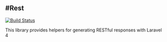 #Rest
-----
[![Build Status](https://travis-ci.org/trea/rest.png?branch=master)](https://travis-ci.org/trea/rest)

This library provides helpers for generating RESTful responses with Laravel 4
